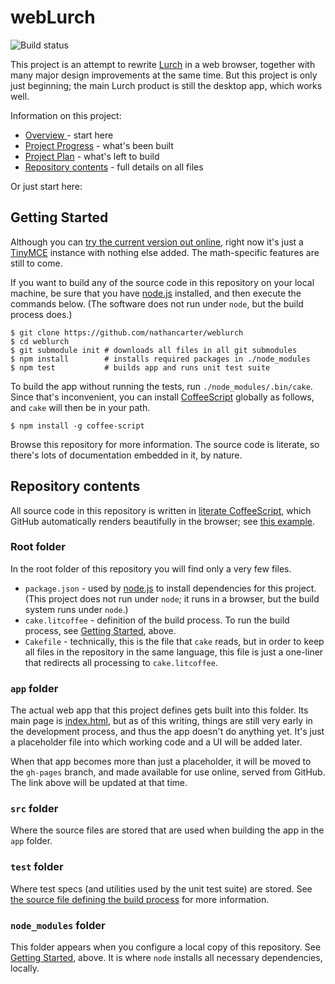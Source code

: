 
# webLurch

![Build status](https://travis-ci.org/nathancarter/weblurch.svg?branch=master)

This project is an attempt to rewrite [Lurch](http://lurchmath.org) in a web
browser, together with many major design improvements at the same time.  But
this project is only just beginning; the main Lurch product is still the
desktop app, which works well.

Information on this project:
 * [Overview ](doc/overview.md) - start here
 * [Project Progress](doc/progress.md) - what's been built
 * [Project Plan](doc/plan.md) - what's left to build
 * [Repository contents](#repository-contents) - full details on all files

Or just start here:

## Getting Started

Although you can [try the current version out
online](http://nathancarter.github.io/weblurch/app/index.html), right now
it's just a [TinyMCE](http://www.tinymce.com) instance with nothing else
added.  The math-specific features are still to come.

If you want to build any of the source code in this repository on your local
machine, be sure that you have [node.js](http://nodejs.org) installed, and
then execute the commands below. (The software does not run under `node`,
but the build process does.)
```
$ git clone https://github.com/nathancarter/weblurch
$ cd weblurch
$ git submodule init # downloads all files in all git submodules
$ npm install        # installs required packages in ./node_modules
$ npm test           # builds app and runs unit test suite
```
To build the app without running the tests, run `./node_modules/.bin/cake`.
Since that's inconvenient, you can install
[CoffeeScript](http://www.coffeescript.org) globally as follows, and `cake`
will then be in your path.
```
$ npm install -g coffee-script
```
Browse this repository for more information.  The source code is
literate, so there's lots of documentation embedded in it, by nature.

## Repository contents

All source code in this repository is written in [literate
CoffeeScript](http://coffeescript.org/#literate), which GitHub automatically
renders beautifully in the browser; see [this
example](buildutils.litcoffee).

### Root folder

In the root folder of this repository you will find only a very few files.
 * `package.json` - used by [node.js](http://nodejs.org) to install
   dependencies for this project.  (This project does not run under `node`;
   it runs in a browser, but the build system runs under `node`.)
 * `cake.litcoffee` - definition of the build process.  To run the build
   process, see [Getting Started](#getting-started), above.
 * `Cakefile` - technically, this is the file that `cake` reads, but in
   order to keep all files in the repository in the same language, this file
   is just a one-liner that redirects all processing to `cake.litcoffee`.

### `app` folder

The actual web app that this project defines gets built into this folder.
Its main page is [index.html](app/index.html), but as of this writing,
things are still very early in the development process, and thus the app
doesn't do anything yet.  It's just a placeholder file into which working
code and a UI will be added later.

When that app becomes more than just a placeholder, it will be moved to the
`gh-pages` branch, and made available for use online, served from GitHub.
The link above will be updated at that time.

### `src` folder

Where the source files are stored that are used when building the app in the
`app` folder.

### `test` folder

Where test specs (and utilities used by the unit test suite) are stored. See
[the source file defining the build process](cake.litcoffee) for more
information.

### `node_modules` folder

This folder appears when you configure a local copy of this repository.  See
[Getting Started](#getting-started), above.  It is where `node` installs all
necessary dependencies, locally.
